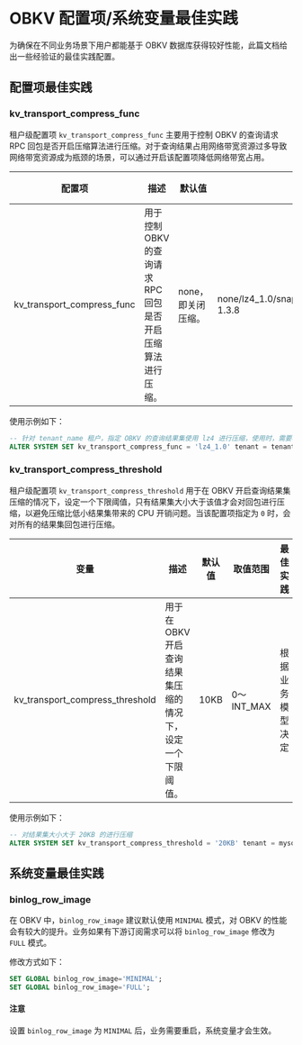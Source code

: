 # OBKV 配置项/系统变量最佳实践

为确保在不同业务场景下用户都能基于 OBKV 数据库获得较好性能，此篇文档给出一些经验证的最佳实践配置。

## 配置项最佳实践

### kv_transport_compress_func

租户级配置项 `kv_transport_compress_func` 主要用于控制 OBKV 的查询请求 RPC 回包是否开启压缩算法进行压缩。对于查询结果占用网络带宽资源过多导致网络带宽资源成为瓶颈的场景，可以通过开启该配置项降低网络带宽占用。

| **配置项** | **描述** | **默认值** | **取值范围** | **最佳实践** | **级别** | **适用版本** |
|----------|----------|------------|--------------------------|----------|----------|---------|
| kv_transport_compress_func | 用于控制 OBKV 的查询请求 RPC 回包是否开启压缩算法进行压缩。| none，即关闭压缩。 | none/lz4_1.0/snappy_1.0/zlib_1.0/zstd_1.0/zstd 1.3.8 | lz4_1.0 | tenant | V4.2.1.2/V4.2.2 |

使用示例如下：

```sql
-- 针对 tenant_name 租户，指定 OBKV 的查询结果集使用 lz4 进行压缩，使用时，需要将 tenant_name 替换为实际租户名。
ALTER SYSTEM SET kv_transport_compress_func = 'lz4_1.0' tenant = tenant_name;
```

### kv_transport_compress_threshold

租户级配置项 `kv_transport_compress_threshold` 用于在 OBKV 开启查询结果集压缩的情况下，设定一个下限阈值，只有结果集大小大于该值才会对回包进行压缩，以避免压缩比低小结果集带来的 CPU 开销问题。当该配置项指定为 `0` 时，会对所有的结果集回包进行压缩。

| **变量** | **描述** | **默认值** | **取值范围** | **最佳实践** | **级别** | **适用版本** |
|----------|----------|------------|--------------------------|----------|----------|----------|
| kv_transport_compress_threshold | 用于在 OBKV 开启查询结果集压缩的情况下，设定一个下限阈值。| 10KB | 0～INT_MAX | 根据业务模型决定 | tenant | V4.2.1.2/V4.2.2 |

使用示例如下：

```sql
-- 对结果集大小大于 20KB 的进行压缩 
ALTER SYSTEM SET kv_transport_compress_threshold = '20KB' tenant = mysql;
```

## 系统变量最佳实践

### binlog_row_image

在 OBKV 中，`binlog_row_image` 建议默认使用 `MINIMAL` 模式，对 OBKV 的性能会有较大的提升。业务如果有下游订阅需求可以将 `binlog_row_image` 修改为 `FULL` 模式。

修改方式如下：

```sql
SET GLOBAL binlog_row_image='MINIMAL';
SET GLOBAL binlog_row_image='FULL';
```

<main id="notice" type='notice'>
            <h4>注意</h4>
            <p>设置 <code>binlog_row_image</code> 为 <code>MINIMAL</code> 后，业务需要重启，系统变量才会生效。</p>
 </main>